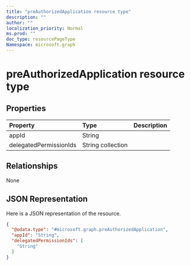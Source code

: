 ```yaml
---
title: "preAuthorizedApplication resource type"
description: ""
author: ""
localization_priority: Normal
ms.prod: ""
doc_type: resourcePageType
Namespace: microsoft.graph
---
```



# preAuthorizedApplication resource type



## Properties
|Property|Type|Description|
|:---|:---|:---|
|appId|String||
|delegatedPermissionIds|String collection||

## Relationships
None

## JSON Representation
Here is a JSON representation of the resource.
<!-- {
  "blockType": "resource",
  "@odata.type": "microsoft.graph.preAuthorizedApplication"
}
-->
``` json
{
  "@odata.type": "#microsoft.graph.preAuthorizedApplication",
  "appId": "String",
  "delegatedPermissionIds": [
    "String"
  ]
}
```

